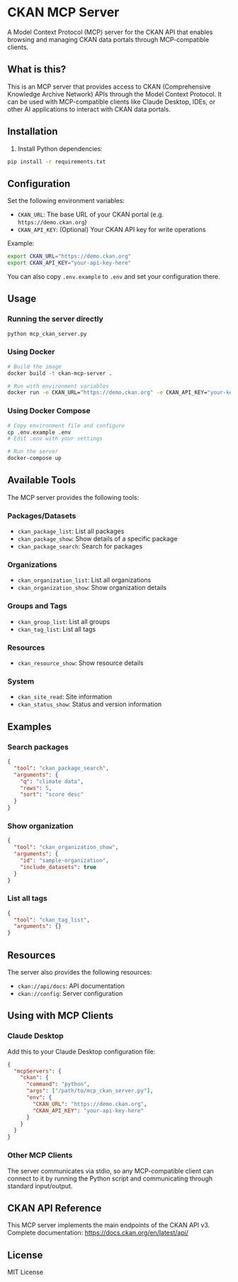 
# CKAN MCP Server

A Model Context Protocol (MCP) server for the CKAN API that enables browsing and managing CKAN data portals through MCP-compatible clients.

## What is this?

This is an MCP server that provides access to CKAN (Comprehensive Knowledge Archive Network) APIs through the Model Context Protocol. It can be used with MCP-compatible clients like Claude Desktop, IDEs, or other AI applications to interact with CKAN data portals.

## Installation

1. Install Python dependencies:
```bash
pip install -r requirements.txt
```

## Configuration

Set the following environment variables:

- `CKAN_URL`: The base URL of your CKAN portal (e.g. `https://demo.ckan.org`)
- `CKAN_API_KEY`: (Optional) Your CKAN API key for write operations

Example:
```bash
export CKAN_URL="https://demo.ckan.org"
export CKAN_API_KEY="your-api-key-here"
```

You can also copy `.env.example` to `.env` and set your configuration there.

## Usage

### Running the server directly
```bash
python mcp_ckan_server.py
```

### Using Docker
```bash
# Build the image
docker build -t ckan-mcp-server .

# Run with environment variables
docker run -e CKAN_URL="https://demo.ckan.org" -e CKAN_API_KEY="your-key" ckan-mcp-server
```

### Using Docker Compose
```bash
# Copy environment file and configure
cp .env.example .env
# Edit .env with your settings

# Run the server
docker-compose up
```

## Available Tools

The MCP server provides the following tools:

### Packages/Datasets
- `ckan_package_list`: List all packages
- `ckan_package_show`: Show details of a specific package
- `ckan_package_search`: Search for packages

### Organizations
- `ckan_organization_list`: List all organizations
- `ckan_organization_show`: Show organization details

### Groups and Tags
- `ckan_group_list`: List all groups
- `ckan_tag_list`: List all tags

### Resources
- `ckan_resource_show`: Show resource details

### System
- `ckan_site_read`: Site information
- `ckan_status_show`: Status and version information

## Examples

### Search packages
```json
{
  "tool": "ckan_package_search",
  "arguments": {
    "q": "climate data",
    "rows": 5,
    "sort": "score desc"
  }
}
```

### Show organization
```json
{
  "tool": "ckan_organization_show",
  "arguments": {
    "id": "sample-organization",
    "include_datasets": true
  }
}
```

### List all tags
```json
{
  "tool": "ckan_tag_list",
  "arguments": {}
}
```

## Resources

The server also provides the following resources:
- `ckan://api/docs`: API documentation
- `ckan://config`: Server configuration

## Using with MCP Clients

### Claude Desktop

Add this to your Claude Desktop configuration file:

```json
{
  "mcpServers": {
    "ckan": {
      "command": "python",
      "args": ["/path/to/mcp_ckan_server.py"],
      "env": {
        "CKAN_URL": "https://demo.ckan.org",
        "CKAN_API_KEY": "your-api-key-here"
      }
    }
  }
}
```

### Other MCP Clients

The server communicates via stdio, so any MCP-compatible client can connect to it by running the Python script and communicating through standard input/output.

## CKAN API Reference

This MCP server implements the main endpoints of the CKAN API v3. 
Complete documentation: https://docs.ckan.org/en/latest/api/

## License

MIT License
